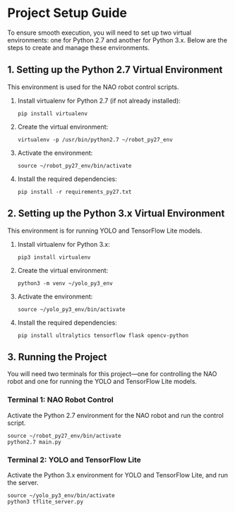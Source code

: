 # Project Setup Guide

To ensure smooth execution, you will need to set up two virtual environments: one for Python 2.7 and another for Python 3.x. Below are the steps to create and manage these environments.

## 1. Setting up the Python 2.7 Virtual Environment

This environment is used for the NAO robot control scripts.

1. Install virtualenv for Python 2.7 (if not already installed):
   ```
   pip install virtualenv
   ```

2. Create the virtual environment:
   ```
   virtualenv -p /usr/bin/python2.7 ~/robot_py27_env
   ```

3. Activate the environment:
   ```
   source ~/robot_py27_env/bin/activate
   ```

4. Install the required dependencies:
   ```
   pip install -r requirements_py27.txt
   ```

## 2. Setting up the Python 3.x Virtual Environment

This environment is for running YOLO and TensorFlow Lite models.

1. Install virtualenv for Python 3.x:
   ```
   pip3 install virtualenv
   ```

2. Create the virtual environment:
   ```
   python3 -m venv ~/yolo_py3_env
   ```

3. Activate the environment:
   ```
   source ~/yolo_py3_env/bin/activate
   ```

4. Install the required dependencies:
   ```
   pip install ultralytics tensorflow flask opencv-python
   ```

## 3. Running the Project

You will need two terminals for this project—one for controlling the NAO robot and one for running the YOLO and TensorFlow Lite models.

### Terminal 1: NAO Robot Control

Activate the Python 2.7 environment for the NAO robot and run the control script.

```
source ~/robot_py27_env/bin/activate
python2.7 main.py
```

### Terminal 2: YOLO and TensorFlow Lite

Activate the Python 3.x environment for YOLO and TensorFlow Lite, and run the server.

```
source ~/yolo_py3_env/bin/activate
python3 tflite_server.py
```
